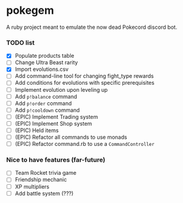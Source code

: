 # pokegem

A ruby project meant to emulate the now dead Pokecord discord bot.

### TODO list

- [x] Populate products table
- [ ] Change Ultra Beast rarity
- [x] Import evolutions.csv
- [ ] Add command-line tool for changing fight_type rewards
- [ ] Add conditions for evolutions with specific prerequisites
- [ ] Implement evolution upon leveling up
- [ ] Add `p!balance` command
- [ ] Add `p!order` command
- [ ] Add `p!cooldown` command
- [ ] (EPIC) Implement Trading system
- [ ] (EPIC) Implement Shop system
- [ ] (EPIC) Held items
- [ ] (EPIC) Refactor all commands to use monads
- [ ] (EPIC) Refactor command.rb to use a `CommandController`

### Nice to have features (far-future)

- [ ] Team Rocket trivia game
- [ ] Friendship mechanic
- [ ] XP multipliers
- [ ] Add battle system (???)
